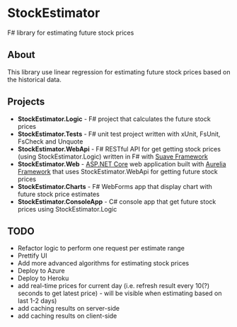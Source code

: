 # StockEstimator

F# library for estimating future stock prices

## About

This library use linear regression for estimating future stock prices based on the historical data.

## Projects

* **StockEstimator.Logic** - F# project that calculates the future stock prices
* **StockEstimator.Tests** - F# unit test project written with xUnit, FsUnit, FsCheck and Unquote
* **StockEstimator.WebApi** - F# RESTful API for get getting stock prices (using StockEstimator.Logic)  written in F# with <a href="https://suave.io/">Suave Framework</a>
* **StockEstimator.Web** - <a href="https://github.com/aspnet">ASP.NET Core</a> web application built with <a href="http://aurelia.io">Aurelia Framework</a> that uses StockEstimator.WebApi for getting future stock prices
* **StockEstimator.Charts** - F# WebForms app that display chart with future stock price estimates
* **StockEstimator.ConsoleApp** - C# console app that get future stock prices using StockEstimator.Logic

## TODO

* Refactor logic to perform one request per estimate range
* Prettify UI
* Add more advanced algorithms for estimating stock prices
* Deploy to Azure
* Deploy to Heroku
* add real-time prices for current day (i.e. refresh result every 10(?) seconds to get latest price) - will be visible when estimating based on last 1-2 days)
* add caching results on server-side
* add caching results on client-side
